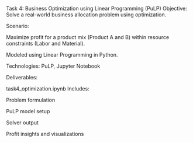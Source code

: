 Task 4: Business Optimization using Linear Programming (PuLP)
Objective:
Solve a real-world business allocation problem using optimization.

Scenario:

Maximize profit for a product mix (Product A and B) within resource constraints (Labor and Material).

Modeled using Linear Programming in Python.

Technologies:
PuLP, Jupyter Notebook

Deliverables:

 task4_optimization.ipynb
Includes:

Problem formulation

PuLP model setup

Solver output

Profit insights and visualizations
